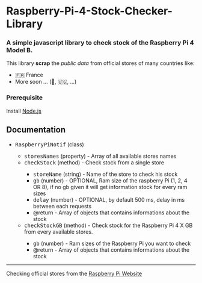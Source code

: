 # Raspberry-Pi-4-Stock-Checker-Library

### A simple javascript library to check stock of the Raspberry Pi 4 Model B.

This library **scrap** the *public data* from official stores of many countries like:
  
  - 🇫🇷 France
  - More soon ... (🏴󠁧󠁢󠁥󠁮󠁧󠁿, 🇺🇸, ...)
 


<h3>Prerequisite</h3>
<p>Install <a href="https://nodejs.org/en/download">Node.js</a>

<h2>Documentation</h2>

<ul>
  <li><kbd>RaspberryPiNotif</kbd> (class)</li>
  <ul>
    <li><kbd>storesNames</kbd> (property) - Array of all available stores names</li>
    <li><kbd>checkStock</kbd> (method) - Check stock from a single store</li>
      <ul>
        <li><kbd>storeName</kbd> (string) - Name of the store to check his stock</li>
        <li><kbd>gb</kbd> (number) - OPTIONAL, Ram size of the raspberry Pi (1, 2, 4 OR 8), if no gb given it will get information stock for every ram sizes</li>
        <li><kbd>delay</kbd> (number) - OPTIONAL, by default 500 ms, delay in ms between each requests</li>
        <li>@return - Array of objects that contains informations about the stock</li>    
      </ul>
    <li><kbd>checkStockGB</kbd> (method) - Check stock for the Raspberry Pi 4 X GB from every available stores.</li>
      <ul>
        <li><kbd>gb</kbd> (number) - Ram sizes of the Raspberry Pi you want to check</li>  
        <li>@return - Array of objects that contains informations about the stock</li>
      </ul>
  </ul>
</ul>


<hr>
Checking official stores from the <a href="https://www.raspberrypi.com/products/raspberry-pi-4-model-b/">Raspberry Pi Website</a> 
